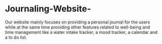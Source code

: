 # Journaling-Website-
Our website mainly focuses on providing a personal journal for the users while at the same time providing other features related to well-being and time management like a water intake tracker, a mood tracker, a calendar and a to do list.​
